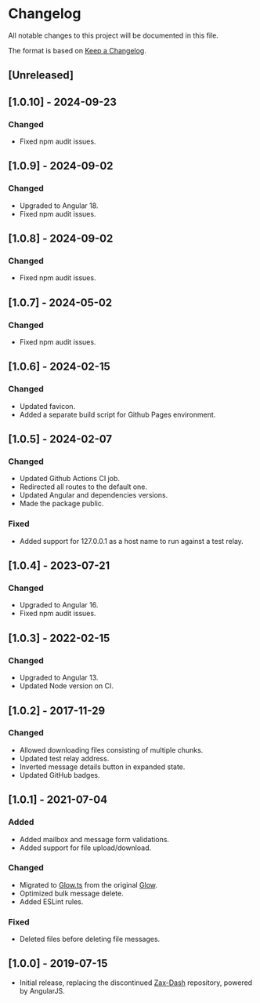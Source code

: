 # Changelog

All notable changes to this project will be documented in this file.

The format is based on [Keep a Changelog](https://keepachangelog.com/en/1.1.0/).

## [Unreleased]

## [1.0.10] - 2024-09-23

### Changed

- Fixed npm audit issues.

## [1.0.9] - 2024-09-02

### Changed

- Upgraded to Angular 18.
- Fixed npm audit issues.

## [1.0.8] - 2024-09-02

### Changed

- Fixed npm audit issues.

## [1.0.7] - 2024-05-02

### Changed

- Fixed npm audit issues.

## [1.0.6] - 2024-02-15

### Changed

- Updated favicon.
- Added a separate build script for Github Pages environment.

## [1.0.5] - 2024-02-07

### Changed

- Updated Github Actions CI job.
- Redirected all routes to the default one.
- Updated Angular and dependencies versions.
- Made the package public.

### Fixed

- Added support for 127.0.0.1 as a host name to run against a test relay.

## [1.0.4] - 2023-07-21

### Changed

- Upgraded to Angular 16.
- Fixed npm audit issues.

## [1.0.3] - 2022-02-15

### Changed

- Upgraded to Angular 13.
- Updated Node version on CI.

## [1.0.2] - 2017-11-29

### Changed

- Allowed downloading files consisting of multiple chunks.
- Updated test relay address.
- Inverted message details button in expanded state.
- Updated GitHub badges.

## [1.0.1] - 2021-07-04

### Added

- Added mailbox and message form validations.
- Added support for file upload/download.

### Changed

- Migrated to [Glow.ts](https://github.com/vault12/glow.ts) from the original [Glow](https://github.com/vault12/glow).
- Optimized bulk message delete.
- Added ESLint rules.

### Fixed

- Deleted files before deleting file messages.

## [1.0.0] - 2019-07-15

- Initial release, replacing the discontinued [Zax-Dash](https://github.com/vault12/zax-dash) repository, powered by AngularJS.

